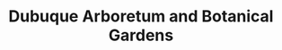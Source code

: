 ---
layout: repo
title: "Dubuque Arboretum and Botanical Gardens"
id: 11889
permalink: repos/11889/
---